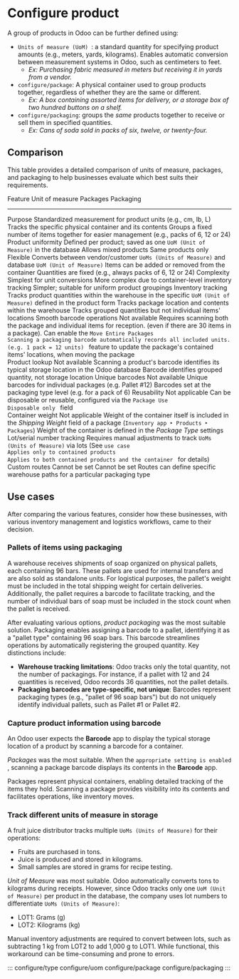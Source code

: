 # Configure product

A group of products in Odoo can be further defined using:

- `Units of measure (UoM) `: a standard quantity for specifying product amounts (e.g.,
  meters, yards, kilograms). Enables automatic conversion between
  measurement systems in Odoo, such as centimeters to feet.
  - *Ex: Purchasing fabric measured in meters but receiving it in yards
    from a vendor.*
- `configure/package`: A physical
  container used to group products together, regardless of whether they
  are the same or different.
  - *Ex: A box containing assorted items for delivery, or a storage box
    of two hundred buttons on a shelf.*
- `configure/packaging`: groups the *same*
  products together to receive or sell them in specified quantities.
  - *Ex: Cans of soda sold in packs of six, twelve, or twenty-four.*

## Comparison

This table provides a detailed comparison of units of measure, packages,
and packaging to help businesses evaluate which best suits their
requirements.

  Feature                      Unit of measure                                                                                                                                                 Packages                                                                                                                                                                     Packaging
  ---------------------------- --------------------------------------------------------------------------------------------------------------------------------------------------------------- ---------------------------------------------------------------------------------------------------------------------------------------------------------------------------- -------------------------------------------------------------------------------------------------
  Purpose                      Standardized measurement for product units (e.g., cm, lb, L)                                                                                                    Tracks the specific physical container and its contents                                                                                                                      Groups a fixed number of items together for easier management (e.g., packs of 6, 12 or 24)
  Product uniformity           Defined per product; saved as one `UoM (Unit of Measure)` in the database                                                        Allows mixed products                                                                                                                                                        Same products only
  Flexible                     Converts between vendor/customer `UoMs (Units of Measure)` and database `UoM (Unit of Measure)`   Items can be added or removed from the container                                                                                                                             Quantities are fixed (e.g., always packs of 6, 12 or 24)
  Complexity                   Simplest for unit conversions                                                                                                                                   More complex due to container-level inventory tracking                                                                                                                       Simpler; suitable for uniform product groupings
  Inventory tracking           Tracks product quantities within the warehouse in the specific `UoM (Unit of Measure)` defined in the product form               Tracks package location and contents within the warehouse                                                                                                                    Tracks grouped quantities but not individual items\' locations
  Smooth barcode operations    Not available                                                                                                                                                   Requires scanning both the package and individual items for reception. (even if there are 30 items in a package). Can enable the `Move Entire Packages                       Scanning a packaging barcode automatically records all included units. (e.g. 1 pack = 12 units)
                                                                                                                                                                                               ` feature to update the package\'s contained items\' locations, when moving the package         
  Product lookup               Not available                                                                                                                                                   Scanning a product\'s barcode identifies its typical storage location in the Odoo database                                                                                   Barcode identifies grouped quantity, not storage location
  Unique barcodes              Not available                                                                                                                                                   Unique barcodes for individual packages (e.g. Pallet #12)                                                                                                                    Barcodes set at the packaging type level (e.g. for a pack of 6)
  Reusability                  Not applicable                                                                                                                                                  Can be disposable or reusable, configured via the `Package Use                                                                                                               Disposable only
                                                                                                                                                                                               ` field                                                                                             
  Container weight             Not applicable                                                                                                                                                  Weight of the container itself is included in the *Shipping Weight* field of a package (`Inventory app ‣ Products ‣ Packages`)   Weight of the container is defined in the *Package Type* settings
  Lot/serial number tracking   Requires manual adjustments to track `UoMs (Units of Measure)` via lots (See `use case                                           Applies only to contained products                                                                                                                                           Applies to both contained products and the container
                               ` for details)                                                                                                                                                                                                                                                          
  Custom routes                Cannot be set                                                                                                                                                   Cannot be set                                                                                                                                                                Routes can define specific warehouse paths for a particular packaging type

## Use cases

After comparing the various features, consider how these businesses,
with various inventory management and logistics workflows, came to their
decision.

### Pallets of items using packaging

A warehouse receives shipments of soap organized on physical pallets,
each containing 96 bars. These pallets are used for internal transfers
and are also sold as standalone units. For logistical purposes, the
pallet\'s weight must be included in the total shipping weight for
certain deliveries. Additionally, the pallet requires a barcode to
facilitate tracking, and the number of individual bars of soap must be
included in the stock count when the pallet is received.

After evaluating various options, *product packaging* was the most
suitable solution. Packaging enables assigning a barcode to a pallet,
identifying it as a \"pallet type\" containing 96 soap bars. This
barcode streamlines operations by automatically registering the grouped
quantity. Key distinctions include:

- **Warehouse tracking limitations**: Odoo tracks only the total
  quantity, not the number of packagings. For instance, if a pallet with
  12 and 24 quantities is received, Odoo records 36 quantities, not the
  pallet details.
- **Packaging barcodes are type-specific, not unique**: Barcodes
  represent packaging types (e.g., \"pallet of 96 soap bars\") but do
  not uniquely identify individual pallets, such as Pallet #1 or Pallet
  #2.

### Capture product information using barcode

An Odoo user expects the **Barcode** app to display the typical storage
location of a product by scanning a barcode for a container.

*Packages* was the most suitable. When the
`appropriate setting is enabled
`, scanning a package barcode displays its contents in the
**Barcode** app.

Packages represent physical containers, enabling detailed tracking of
the items they hold. Scanning a package provides visibility into its
contents and facilitates operations, like inventory moves.

### Track different units of measure in storage 

A fruit juice distributor tracks multiple
`UoMs (Units of Measure)` for their
operations:

- Fruits are purchased in tons.
- Juice is produced and stored in kilograms.
- Small samples are stored in grams for recipe testing.

*Unit of Measure* was most suitable. Odoo automatically converts tons to
kilograms during receipts. However, since Odoo tracks only one
`UoM (Unit of Measure)` per product in
the database, the company uses lot numbers to differentiate
`UoMs (Units of Measure)`:

- LOT1: Grams (g)
- LOT2: Kilograms (kg)

Manual inventory adjustments are required to convert between lots, such
as subtracting 1 kg from LOT2 to add 1,000 g to LOT1. While functional,
this workaround can be time-consuming and prone to errors.

::: 
configure/type configure/uom configure/package configure/packaging
:::
